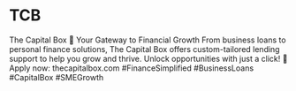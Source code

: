 # TCB
The Capital Box
💼 Your Gateway to Financial Growth
From business loans to personal finance solutions, The Capital Box offers custom-tailored lending support to help you grow and thrive. Unlock opportunities with just a click!
🔗 Apply now: thecapitalbox.com
#FinanceSimplified #BusinessLoans #CapitalBox #SMEGrowth
